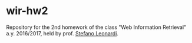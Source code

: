 # wir-hw2

Repository for the 2nd homework of the class "Web Information Retrieval" a.y. 2016/2017, held by prof. [Stefano Leonardi](http://wwwold.diag.uniroma1.it/~leon/wikka.php?wakka=HomePage).
